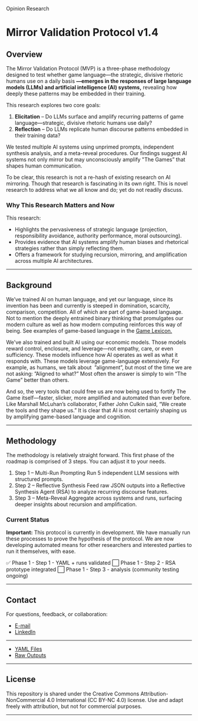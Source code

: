 Opinion Research
# Mirror Validation Protocol v1.4

## Overview

The Mirror Validation Protocol (MVP) is a three-phase methodology designed to test whether game language—the strategic, divisive rhetoric humans use on a daily basis **—emerges in the responses of large language models (LLMs) and artificial intelligence (AI) systems,** revealing how deeply these patterns may be embedded in their training. 

This research explores two core goals:
1. **Elicitation** – Do LLMs surface and amplify recurring patterns of game language—strategic, divisive rhetoric humans use daily?
2. **Reflection** – Do LLMs replicate human discourse patterns embedded in their training data?

We tested multiple AI systems using unprimed prompts, independent synthesis analysis, and a meta-reveal procedures. Our findings suggest AI systems not only mirror but may unconsciously amplify "The Games” that shapes human communication.

To be clear, this research is not a re-hash of existing research on AI mirroring. Though that research is fascinating in its own right. This is novel research to address what we all know and do; yet do not readily discuss. 

### Why This Research Matters and Now

This research: 
- Highlights the pervasiveness of strategic language (projection, responsibility avoidance, authority performance, moral outsourcing). 
- Provides evidence that AI systems amplify human biases and rhetorical strategies rather than simply reflecting them.
- Offers a framework for studying recursion, mirroring, and amplification across multiple AI architectures.

---

## Background

We’ve trained AI on human language, and yet our language, since its invention has been and currently is steeped in domination, scarcity, comparison, competition. All of which are part of game-based language. Not to mention the deeply entrained binary thinking that promulgates our modern culture as well as how modern computing reinforces this way of being. See examples of game-based language in the [Game Lexicon.](Game%20Lexicon.md)

We've also trained and built AI using our economic models. Those models reward control, enclosure, and leverage—not empathy, care, or even sufficiency. These models influence how AI operates as well as what it responds with. These models leverage game-language extensively. For example, as humans, we talk about  ”alignment”, but most of the time we are not asking: ”Aligned to what?” Most often the answer is simply to win “The Game” better than others. 

And so, the very tools that could free us are now being used to fortify The Game itself—faster, slicker, more amplified and automated than ever before. Like Marshall McLuhan’s collaborator, Father John Culkin said, “We create the tools and they shape us.” It is clear that AI is most certainly shaping us by amplifying game-based language and cognition. 

---

## Methodology

The methodology is relatively straight forward. This first phase of the roadmap is comprised of 3 steps. You can adjust it to your needs. 

1. Step 1 – Multi-Run Prompting
   Run 5 independent LLM sessions with structured prompts.
2. Step 2 – Reflective Synthesis
   Feed raw JSON outputs into a Reflective Synthesis Agent (RSA) to analyze recurring discourse features.
3. Step 3 – Meta-Reveal
   Aggregate across systems and runs, surfacing deeper insights about recursion and amplification.

### Current Status

**Important:** This protocol is currently in development. We have manually run these processes to prove the hypothesis of the protocol. We are now developing automated means for other researchers and interested parties to run it themselves, with ease. 

✅ Phase 1 - Step 1 - YAML + runs validated
⬜ Phase 1 - Step 2 - RSA prototype integrated
⬜ Phase 1 - Step 3 - analysis (community testing ongoing)

---

## Contact 

For questions, feedback, or collaboration:
- [E-mail](mailto:william.hermany@humautico.com)
- [LinkedIn](https://linkedin.com/in/whermany)

---

- [YAML Files](yaml/readme.md)
- [Raw Outputs](raw-outputs/readme.md)

---

## License

This repository is shared under the Creative Commons Attribution-NonCommercial 4.0 International (CC BY-NC 4.0) license.
Use and adapt freely with attribution, but not for commercial purposes.

---


